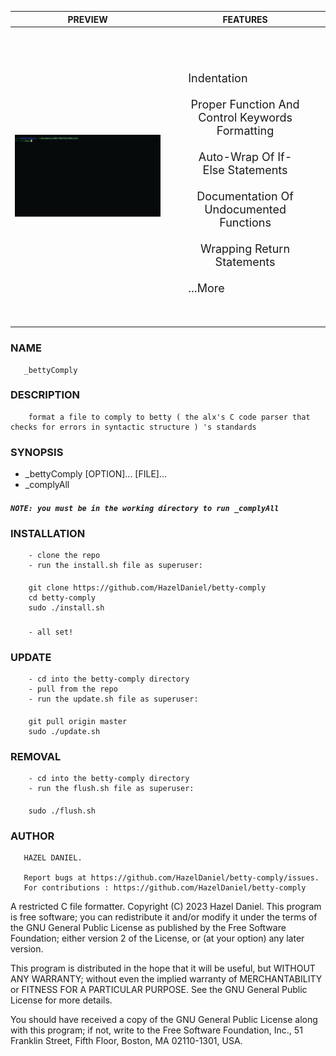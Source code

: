 |	 PREVIEW  |  FEATURES |
| :--: | :--: |
| ![preview](preview2.gif) | <ul style="padding: 30px;height: 100%;font-size: 18px;position: relative; display: flex; flex-direction: column;  justify-content: space-evenly; align-items: flex-start;list-style-type: none; text-transform: capitalize;"><br><li>indentation</li><br><li>proper function and control keywords formatting</li><br><li>auto-wrap of if-else statements</li><br><li>documentation of undocumented functions</li><br><li>wrapping return statements</li><br><li>...more</li></ul> |
### NAME
       _bettyComply

### DESCRIPTION
		format a file to comply to betty ( the alx's C code parser that checks for errors in syntactic structure ) 's standards

### SYNOPSIS
-	 _bettyComply [OPTION]... [FILE]...
-	 _complyAll

#####			 `NOTE: you must be in the working directory to run _complyAll`

### INSTALLATION
		- clone the repo
		- run the install.sh file as superuser:
####
		git clone https://github.com/HazelDaniel/betty-comply
		cd betty-comply
		sudo ./install.sh
###
		- all set!

### UPDATE
		- cd into the betty-comply directory
		- pull from the repo
		- run the update.sh file as superuser:
####
		git pull origin master
		sudo ./update.sh
### REMOVAL
		- cd into the betty-comply directory
		- run the flush.sh file as superuser:
####
		sudo ./flush.sh
### AUTHOR
       HAZEL DANIEL.
       
       Report bugs at https://github.com/HazelDaniel/betty-comply/issues.
       For contributions : https://github.com/HazelDaniel/betty-comply

A restricted C file formatter.
Copyright (C) 2023 Hazel Daniel. 
This program is free software; you can redistribute it and/or
modify it under the terms of the GNU General Public License
as published by the Free Software Foundation; either version 2
of the License, or (at your option) any later version.

This program is distributed in the hope that it will be useful,
but WITHOUT ANY WARRANTY; without even the implied warranty of
MERCHANTABILITY or FITNESS FOR A PARTICULAR PURPOSE.  See the
GNU General Public License for more details.

You should have received a copy of the GNU General Public License
along with this program; if not, write to the Free Software
Foundation, Inc., 51 Franklin Street, Fifth Floor, Boston, MA  02110-1301, USA.

